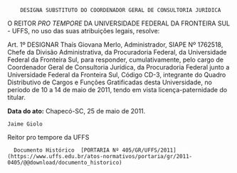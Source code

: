         DESIGNA SUBSTITUTO DO COORDENADOR GERAL DE CONSULTORIA JURÍDICA  

O REITOR  *PRO TEMPORE*  DA UNIVERSIDADE FEDERAL DA FRONTEIRA SUL - UFFS, no uso das suas atribuições legais, resolve:

 Art. 1º DESIGNAR Thaís Giovana Merlo, Administrador, SIAPE Nº 1762518, Chefe da Divisão Administrativa, da Procuradoria Federal, da Universidade Federal da Fronteira Sul, para responder, cumulativamente, pelo cargo de Coordenador Geral de Consultoria Jurídica, da Procuradoria Federal junto a Universidade Federal da Fronteira Sul, Código CD-3, integrante do Quadro Distributivo de Cargos e Funções Gratificadas desta Universidade, no período de 10 a 14 de maio de 2011, tendo em vista licença-paternidade do titular.

  

   **Data do ato:** Chapecó-SC, 25 de maio de 2011.   
 

    Jaime Giolo    
 Reitor pro tempore da UFFS 

      Documento Histórico  [PORTARIA Nº 405/GR/UFFS/2011](https://www.uffs.edu.br/atos-normativos/portaria/gr/2011-0405/@@download/documento_historico)     
      